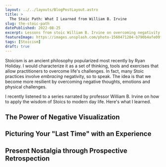 ```yaml
---
layout: ../../layouts/BlogPostLayout.astro
title: >
  The Stoic Path: What I Learned from William B. Irvine
slug: the-stoic-path
datePublished: 2022-08-25
excerpt: Lessons from stoic William B. Irvine on overcoming negativity
featureImage: https://images.unsplash.com/photo-1560471204-b790b4afe09f?ixlib=rb-1.2.1&ixid=MnwxMjA3fDB8MHxwaG90by1wYWdlfHx8fGVufDB8fHx8&auto=format&fit=crop&w=1074&q=80
tags: [Stoicism]
draft: true
---
```


Stoicism is an ancient philosophy popularized most recently by Ryan Holiday. I would characterize it as a set of thinking, tools and exercises that allow practitioners to overcome life's challenges. In fact, many Stoic practices involve _embracing_ negativity, so to speak. The idea is that we become more resilient by overcoming negative thoughts, emotions and physical challenges.

I recently listened to a series narrated by professor William B. Irvine on how to apply the wisdom of Stoics to modern day life. Here's what I learned.

## The Power of Negative Visualization

## Picturing Your "Last Time" with an Experience

## Present Nostalgia through Prospective Retrospection
